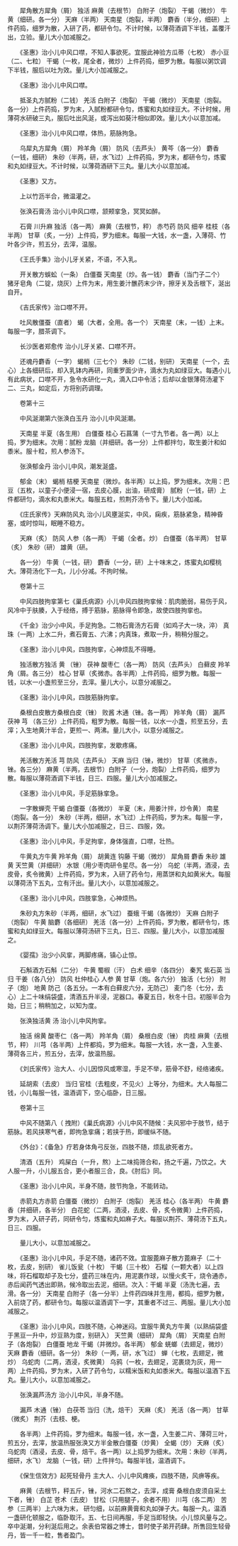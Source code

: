 <!-- { "loadSidebar": true } -->
　　犀角散方犀角（屑） 独活 麻黄（去根节） 白附子（炮裂） 干蝎（微炒） 牛黄（细研。各一分） 天麻（半两） 天南星（炮裂，半两） 麝香（半分，细研）上件药捣，细罗为散，入研了药，都研令匀。不计时候，以薄荷酒调下半钱，盖覆汗出，立验。量儿大小加减服之。

　　《圣惠》治小儿中风口噤，不知人事欲死。宜服此神验方瓜蒂（七枚） 赤小豆（二、七粒） 干蝎（一枚，尾全者，微炒）上件药捣，细罗为散。每服以粥饮调下半钱，服后以吐为效。量儿大小加减服之。

　　《圣惠》治小儿中风口噤。

　　抵圣丸方腻粉（二钱） 羌活 白附子（炮裂） 干蝎（微炒） 天南星（炮裂。各一分）上件药捣，罗为末，入腻粉都研令匀，炼蜜和丸如绿豆大。不计时候，用薄荷水研破三丸，服后吐出风涎，或泻出如葵汁相似即效。量儿大小以意加减。

　　《圣惠》治小儿中风口噤，体热，筋脉拘急。

　　乌犀丸方犀角（屑） 羚羊角（屑） 防风（去芦头） 黄芩（各一分） 麝香（一钱，细研） 朱砂（半两，研，水飞过）上件药捣，罗为末，都研令匀，炼蜜和丸如绿豆大。不计时候，以薄荷酒研下三丸。量儿大小以意加减。

　　《圣惠》又方。

　　上以竹沥半合，微温灌之。

　　张涣石膏汤 治小儿中风口噤，颔颊挛急，冥冥如醉。

　　石膏 川升麻 独活（各一两） 麻黄（去根节，秤） 赤芍药 防风 细辛 桂枝（各半两） 甘草（炙，一分）上件捣，罗为细末。每服一大钱，水一盏，入薄荷、竹叶各少许，煎五分，去滓，温服。

　　《王氏手集》治小儿牙关紧，不语，不入乳。

　　开关散方蜈蚣（一条） 白僵蚕 天南星（炒。各一钱） 麝香（当门子二个） 猪牙皂角（二锭，烧灰）上件为末，用生姜汁醮药末少许，擦牙关及舌根下，涎出自开。

　　《吉氏家传》治口噤不开。

　　吐风散僵蚕（直者） 蝎（大者，全用。各一个） 天南星（末，一钱）上末。每服一字，腊茶调下。

　　长沙医者郑愈传 治小儿牙关紧、口噤不开。

　　还魂丹麝香（一字） 蝎梢（三七个） 朱砂（二钱，别研） 天南星（一个，去心）上各细研后，却入乳钵内再研，同重罗面少许，滴水为丸如绿豆大。每遇小儿有此病状，口噤不开，急令水研化一丸，滴入口中令活；后却以金银薄荷汤灌下二、三丸，如定后，方将别药调理。

　　卷第十三

　　中风涎潮第六张涣白玉丹 治小儿中风涎潮。

　　天南星 半夏（各生用） 白僵蚕 桂心 石菖蒲（一寸九节者。各一两）以上捣，罗为细末。次用：腻粉 龙脑（并细研。各一分）上件都拌匀，取生姜汁和如黍米。服十粒，煎人参汤下。

　　张涣郁金丹 治小儿中风，潮发涎盛。

　　郁金（末） 蝎梢 桔梗 天南星（微炒。各半两）以上捣，罗为细末。次用：巴豆（五枚，以童子小便浸一宿，去皮心膜，出油，研成膏） 腻粉（一钱，研）上件都研匀，滴水和丸黍米大。每服五粒，煎荆芥汤令下。量儿大小加减。

　　《庄氏家传》天麻防风丸 治小儿风壅涎实，中风，痫疾，筋脉紧急，精神昏塞，或时惊叫，眠睡不稳方。

　　天麻（炙） 防风 人参（各一两） 干蝎（全者。炒） 白僵蚕（各半两） 甘草（炙） 朱砂（研） 雄黄（研。

　　各一分） 牛黄（一钱，研） 麝香（一分，研）上十味末之，炼蜜丸如樱桃大。薄荷汤化下一丸，儿小分减。不拘时候。

　　卷第十三

　　中风四肢拘挛第七《巢氏病源》小儿中风四肢拘挛候：肌肉脆弱，易伤于风，风冷中于肤腠，入于经络，搏于筋脉，筋脉得令即急，故使四肢拘挛也。

　　《千金》治少小中风，手足拘急。二物石膏汤方石膏（如鸡子大一块，淬） 真珠（一两）上水二升，煮石膏五、六沸；内真珠，煮取一升，稍稍分服之。

　　《圣惠》治小儿中风，四肢拘挛，心神烦乱不得睡。

　　独活散方独活 黄 （锉） 茯神 酸枣仁（各一两） 防风（去芦头） 白藓皮 羚羊角（屑。各三分） 桂心 甘草（炙微赤。各半两）上件药捣，细罗为散。每服一钱，以水一小盏煎至三分，去滓。量儿大小，以意分减服之。

　　《圣惠》治小儿中风，四肢筋脉拘挛。

　　桑根白皮散方桑根白皮（锉） 败酱 木通（锉。各一两） 羚羊角（屑） 漏芦 茯神 芎 （各三分）上件药捣，粗罗为散。每服一钱，以水一小盏，煎至五分，去滓；入生地黄汁半合，更煎一、两沸。量儿大小，以意分减服之。

　　《圣惠》治小儿中风，四肢拘挛，发歇疼痛。

　　羌活散方羌活 芎 防风（去芦头） 天麻 当归（锉，微炒） 甘草（炙微赤，锉。各三分） 麻黄（半两，去根节）白附子（一分，炮裂）上件药捣，细罗为散。每服以薄荷酒调下半钱，日三、四服。量儿大小加减服之。

　　《圣惠》治小儿中风，手足筋脉挛急。

　　一字散蝉壳 干蝎 白僵蚕（各微炒） 半夏（末，用姜汁拌，炒令黄） 南星（炮裂。各一分） 朱砂（半两，细研，水飞过）上件药捣，罗为末。每服一字，以荆芥薄荷汤调下。量儿大小加减服之，日三、四服，效。

　　《圣惠》治小儿中风，手足拘挛，身体强直，口噤，壮热。

　　牛黄丸方牛黄 羚羊角（屑） 胡黄连 钩藤 干蝎（微炒） 犀角屑 麝香 朱砂 雄黄 天竺黄（并细研） 水银（用少枣肉研令星尽。各一分） 乌蛇（半两，酒浸，去皮骨，炙令微黄）上件药捣，罗为末，入研了药令匀，用蒸饼和丸如黄米大。每服以薄荷汤下五丸，立有汗出。量儿大小，以意加减服之。

　　《圣惠》治小儿中风，四肢挛急，心神烦热。

　　朱砂丸方朱砂（半两，细研，水飞过） 蚕蛾 干蝎（各微炒） 天麻 白附子（炮裂） 牛黄 脑麝（各细研） 羌活（各一分）上件药捣，罗为散，都研令匀，炼蜜和丸如绿豆大。每服以薄荷汤研下三丸，日三、四服。量儿大小，以意加减服之。

　　《婴孺》治少小风挛，两脚疼痛，镇心止惊。

　　石斛酒方石斛（二分） 牛黄 蜀椒（汗） 白术 细辛（各四分） 秦艽 紫石英 当归 干姜（各八分） 防风 杜仲桂心 人参 黄 甘草（炮。各六分） 独活（七分） 附子（炮） 地黄 防己（各五分。一本有白藓皮六分，无防己） 麦门冬（七分，去心）上二十味绢袋盛，清酒五升半浸，泥器口。春夏五日，秋冬十日。初服半合为始，日三；稍稍加之，以知为度。

　　张涣独活黄 汤 治小儿中风拘挛。

　　独活 绵黄 酸枣仁（各一两） 羚羊角（屑） 桑根白皮（锉） 肉桂 麻黄（去根节，秤） 川芎（各半两）上件都捣，罗为细末。每服一大钱，水一盏，入生姜、薄荷各三片，煎五分，去滓，放温热服。

　　《刘氏家传》治大人、小儿因惊风或寒湿，手足不举，筋骨不舒，经络诸疾。

　　延胡索（去皮） 当归 官桂（去粗皮，不见火）上等分，为细末。大人每服二钱，小儿每服一钱，温酒调下，空心临卧，日三服。

　　卷第十三

　　中风不随第八（ 拽附）《巢氏病源》小儿中风不随候：夫风邪中于肢节，结于筋脉。若风挟寒气者，即拘急挛痛；若挟于热，即缓纵不随。

　　《外台》：《备急》疗若身体角弓反张，四肢不随，烦乱欲死者方。

　　清酒（五升） 鸡屎白（一升，熬）上二味捣筛合和，扬之千遍，乃饮之。大人服一升，小儿服五合，更小者服三合，良。《肘后》同。

　　《圣惠》治小儿中风，半身不随，肢节拘急，不能转动。

　　赤箭丸方赤箭 白僵蚕（微炒） 白附子（炮裂） 羌活 桂心（各半两） 牛黄 麝香（并细研，各半分） 白花蛇（二两，酒浸，去皮、骨，炙令微黄）上件药捣，罗为末，入研子药，同研令匀，炼蜜和丸如麻子大。每服以荆芥、薄荷汤下五丸，日三、四服。

　　量儿大小，以意加减服之。

　　《圣惠》治小儿中风，手足不随，诸药不效。宜服蓖麻子散方蓖麻子（二十枚，去皮，别研） 雀儿饭瓮（十枚） 干蝎（三十枚） 石榴（一颗大者）以上四味，将石榴取却子及七分，盛药三味在内，用泥裹作球，以慢火炙干，烧令通赤，赤后闻药气透出即熟，候冷取出去泥，细研。次入：干蝎 半夏（汤洗七遍，去滑。各一分） 天南星 白附子（各一分半）上件药四味并生用，都捣，细罗为散，入前烧了药，都研令匀。每服以温酒调下一字，其重者不过三、两服。量儿大小加减服之。

　　《圣惠》治小儿中风，四肢不随，心神迷闷。宜服牛黄丸方牛黄（以熟绢袋盛于黑豆一升中，炒豆熟为度，别研入） 天竺黄（细研） 犀角（屑） 天南星 白附子（各炮裂） 白僵蚕 地龙 干蝎（并微炒。各半两） 郁金 蜣螂（去翅足，微炒） 天麻 麝香（细研。各一分） 朱砂（一两，研，水飞过） 蝉（七枚，去翅足，微炒） 乌蛇肉（二两，酒浸，炙微黄） 乌鸦（一枚，去翅足，泥裹烧为灰，用一两）上件药捣，罗为末，入研了药令匀，以糯米饭和丸如黍米大。每服以温酒下五丸。量儿大小，以意加减服之。

　　张涣漏芦汤方 治小儿中风，半身不随。

　　漏芦 木通（锉） 白茯苓 当归（洗，焙干） 天麻（炙） 羌活（各一两） 甘草（微炙） 荆芥（去枝、梗。

　　各半两）上件药捣，罗为细末。每服一钱，水一盏，入生姜二片、薄荷三叶，煎五分，去滓，放温热服张涣又方半金散白僵蚕（炒黄） 全蝎（炒） 天麻（炙） 乌蛇肉（酒浸，去皮、骨，焙干。各一两）以上捣罗为细末。次用：朱砂（半两，细研，水飞） 龙脑（一钱，研）上件拌匀。每服半钱，温酒调下。

　　《保生信效方》起死轻骨丹 主大人、小儿中风瘫痪，四肢不随，风痹等疾。

　　麻黄（去根节，秤五斤，锉，河水二石熬之，去滓，成膏 桑根白皮须自采土下者，锉） 白芷 苍术（去皮） 甘松（只用腿子，余者不用） 川芎（各二两） 苦参（三两半）上六味为末， 研匀细，以前麻黄膏和丸如弹子大。每服一丸，温酒一盏研化顿服之，临卧取汗。五、七日间再服，手足当即轻快。小儿惊风量与之。卒中涎潮，分利涎后用之。余表伯常器之博士，昔时使子弟开药肆。所售回生轻骨丹，皆一千一粒，售者盈门。


